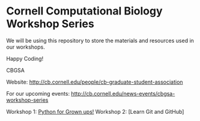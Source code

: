 # Cornell Computational Biology Workshop Series

We will be using this repository to store the materials and resources used in our workshops.

Happy Coding!

CBGSA

Website: http://cb.cornell.edu/people/cb-graduate-student-association

For our upcoming events: http://cb.cornell.edu/news-events/cbgsa-workshop-series


Workshop 1: [Python for Grown ups!](20160920_CBGSA_Python+for+Grownups.html)
Workshop 2: [Learn Git and GitHub]
